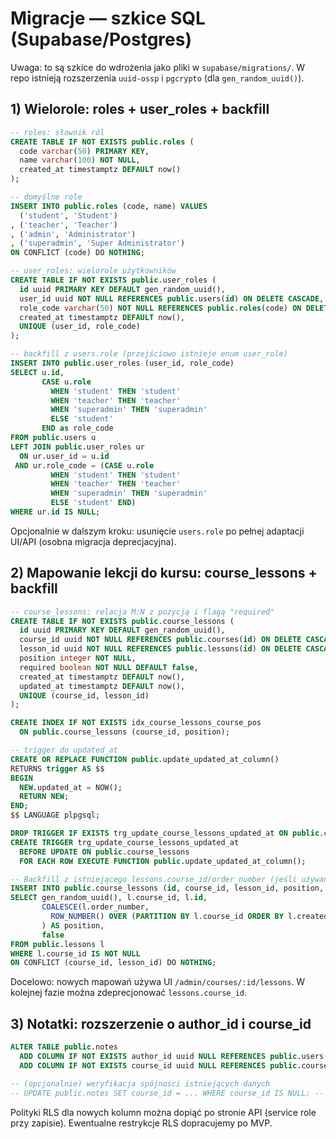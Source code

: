 # Migracje — szkice SQL (Supabase/Postgres)

Uwaga: to są szkice do wdrożenia jako pliki w `supabase/migrations/`. W repo istnieją rozszerzenia `uuid-ossp` i `pgcrypto` (dla `gen_random_uuid()`).

## 1) Wielorole: roles + user_roles + backfill

```sql
-- roles: słownik ról
CREATE TABLE IF NOT EXISTS public.roles (
  code varchar(50) PRIMARY KEY,
  name varchar(100) NOT NULL,
  created_at timestamptz DEFAULT now()
);

-- domyślne role
INSERT INTO public.roles (code, name) VALUES
  ('student', 'Student')
, ('teacher', 'Teacher')
, ('admin', 'Administrator')
, ('superadmin', 'Super Administrator')
ON CONFLICT (code) DO NOTHING;

-- user_roles: wielorole użytkowników
CREATE TABLE IF NOT EXISTS public.user_roles (
  id uuid PRIMARY KEY DEFAULT gen_random_uuid(),
  user_id uuid NOT NULL REFERENCES public.users(id) ON DELETE CASCADE,
  role_code varchar(50) NOT NULL REFERENCES public.roles(code) ON DELETE CASCADE,
  created_at timestamptz DEFAULT now(),
  UNIQUE (user_id, role_code)
);

-- backfill z users.role (przejściowo istnieje enum user_role)
INSERT INTO public.user_roles (user_id, role_code)
SELECT u.id,
       CASE u.role
         WHEN 'student' THEN 'student'
         WHEN 'teacher' THEN 'teacher'
         WHEN 'superadmin' THEN 'superadmin'
         ELSE 'student'
       END as role_code
FROM public.users u
LEFT JOIN public.user_roles ur
  ON ur.user_id = u.id
 AND ur.role_code = (CASE u.role
         WHEN 'student' THEN 'student'
         WHEN 'teacher' THEN 'teacher'
         WHEN 'superadmin' THEN 'superadmin'
         ELSE 'student' END)
WHERE ur.id IS NULL;
```

Opcjonalnie w dalszym kroku: usunięcie `users.role` po pełnej adaptacji UI/API (osobna migracja deprecjacyjna).

## 2) Mapowanie lekcji do kursu: course_lessons + backfill

```sql
-- course_lessons: relacja M:N z pozycją i flagą "required"
CREATE TABLE IF NOT EXISTS public.course_lessons (
  id uuid PRIMARY KEY DEFAULT gen_random_uuid(),
  course_id uuid NOT NULL REFERENCES public.courses(id) ON DELETE CASCADE,
  lesson_id uuid NOT NULL REFERENCES public.lessons(id) ON DELETE CASCADE,
  position integer NOT NULL,
  required boolean NOT NULL DEFAULT false,
  created_at timestamptz DEFAULT now(),
  updated_at timestamptz DEFAULT now(),
  UNIQUE (course_id, lesson_id)
);

CREATE INDEX IF NOT EXISTS idx_course_lessons_course_pos
  ON public.course_lessons (course_id, position);

-- trigger do updated_at
CREATE OR REPLACE FUNCTION public.update_updated_at_column()
RETURNS trigger AS $$
BEGIN
  NEW.updated_at = NOW();
  RETURN NEW;
END;
$$ LANGUAGE plpgsql;

DROP TRIGGER IF EXISTS trg_update_course_lessons_updated_at ON public.course_lessons;
CREATE TRIGGER trg_update_course_lessons_updated_at
  BEFORE UPDATE ON public.course_lessons
  FOR EACH ROW EXECUTE FUNCTION public.update_updated_at_column();

-- Backfill z istniejącego lessons.course_id/order_number (jeśli używane)
INSERT INTO public.course_lessons (id, course_id, lesson_id, position, required)
SELECT gen_random_uuid(), l.course_id, l.id,
       COALESCE(l.order_number,
         ROW_NUMBER() OVER (PARTITION BY l.course_id ORDER BY l.created_at)
       ) AS position,
       false
FROM public.lessons l
WHERE l.course_id IS NOT NULL
ON CONFLICT (course_id, lesson_id) DO NOTHING;
```

Docelowo: nowych mapowań używa UI `/admin/courses/:id/lessons`. W kolejnej fazie można zdeprecjonować `lessons.course_id`.

## 3) Notatki: rozszerzenie o author_id i course_id

```sql
ALTER TABLE public.notes
  ADD COLUMN IF NOT EXISTS author_id uuid NULL REFERENCES public.users(id) ON DELETE SET NULL,
  ADD COLUMN IF NOT EXISTS course_id uuid NULL REFERENCES public.courses(id) ON DELETE SET NULL;

-- (opcjonalnie) weryfikacja spójności istniejących danych
-- UPDATE public.notes SET course_id = ... WHERE course_id IS NULL; -- wg potrzeb
```

Polityki RLS dla nowych kolumn można dopiąć po stronie API (service role przy zapisie). Ewentualne restrykcje RLS dopracujemy po MVP.
